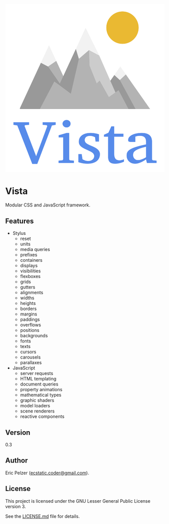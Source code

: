 ![](https://github.com/senselogic/VISTA/blob/master/LOGO/vista.png)

# Vista

Modular CSS and JavaScript framework.

## Features

*   Stylus
    *   reset
    *   units
    *   media queries
    *   prefixes
    *   containers
    *   displays
    *   visibilities
    *   flexboxes
    *   grids
    *   gutters
    *   alignments
    *   widths
    *   heights
    *   borders
    *   margins
    *   paddings
    *   overflows
    *   positions
    *   backgrounds
    *   fonts
    *   texts
    *   cursors
    *   carousels
    *   parallaxes
*   JavaScript
    *   server requests
    *   HTML templating
    *   document queries
    *   property animations
    *   mathematical types
    *   graphic shaders
    *   model loaders
    *   scene renderers
    *   reactive components

## Version

0.3

## Author

Eric Pelzer (ecstatic.coder@gmail.com).

## License

This project is licensed under the GNU Lesser General Public License version 3.

See the [LICENSE.md](LICENSE.md) file for details.
